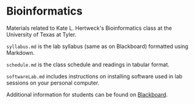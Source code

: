 Bioinformatics
==============
Materials related to Kate L. Hertweck's Bioinformatics class at the University of Texas at Tyler.

`syllabus.md` is the lab syllabus (same as on Blackboard) formatted using Markdown.

`schedule.md` is the class schedule and readings in tabular format.

`softwareLab.md` includes instructions on installing software used in lab sessions on your personal computer.

Additional information for students can be found on [Blackboard](http://blackboard.uttyler.edu). 
